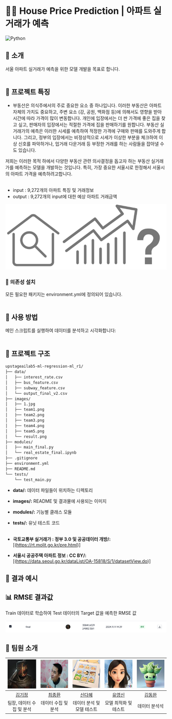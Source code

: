 # 🕵️‍♂️ House Price Prediction | 아파트 실거래가 예측

![Python](https://img.shields.io/badge/Python-3.9-blue) <br/>

## 🌟 소개
서울 아파트 실거래가 예측을 위한 모델 개발을 목표로 합니다.<br/><br/>

## 🚀 프로젝트 특징
- 부동산은 의식주에서의 주로 중요한 요소 중 하나입니다. 이러한 부동산은 아파트 자체의 가치도 중요하고, 주변 요소 (강, 공원, 백화점 등)에 의해서도 영향을 받아 시간에 따라 가격이 많이 변동합니다. 개인에 입장에서는 더 싼 가격에 좋은 집을 찾고 싶고, 판매자의 입장에서는 적절한 가격에 집을 판매하기를 원합니다. 부동산 실거래가의 예측은 이러한 시세를 예측하여 적정한 가격에 구매와 판매를 도와주게 합니다. 그리고, 정부의 입장에서는 비정상적으로 시세가 이상한 부분을 체크하여 이상 신호를 파악하거나, 업거래 다운거래 등 부정한 거래를 하는 사람들을 잡아낼 수도 있습니다. 

저희는 이러한 목적 하에서 다양한 부동산 관련 의사결정을 돕고자 하는 부동산 실거래가를 예측하는 모델을 개발하는 것입니다. 특히, 가장 중요한 서울시로 한정해서 서울시의 아파트 가격을 예측하려고합니다.<br/><br/>

- input : 9,272개의 아파트 특징 및 거래정보
- output : 9,272개의 input에 대한 예상 아파트 거래금액

<p align="center"> <img src="images/1.png" alt="1" width="600"> </p>
  
### 📌 의존성 설치
모든 필요한 패키지는 environment.yml에 정의되어 있습니다.<br/><br/>

## 📝 사용 방법
메인 스크립트를 실행하여 데이터를 분석하고 시각화합니다:<br/><br/>

## 📂 프로젝트 구조
```bash
upstageailab5-ml-regression-ml_r1/
├── data/
│   ├── interest_rate.csv
│   ├── bus_feature.csv
│   ├── subway_feature.csv
│   └── output_final_v2.csv
├── images/
│   ├── 1.jpg
│   ├── team1.png
│   ├── team2.png
│   ├── team3.png
│   ├── team4.png
│   ├── team5.png
│   └── result.png
├── modules/
│   ├── main_final.py
│   └── real_estate_final.ipynb
├── .gitignore
├── environment.yml
├── README.md
└── tests/
    └── test_main.py
```

- **data/:** 데이터 파일들이 위치하는 디렉토리<br/>
- **images/:** README 및 결과물에 사용되는 이미지<br/>
- **modules/:** 기능별 클래스 모듈<br/>
- **tests/:** 유닛 테스트 코드<br/><br/>

- **국토교통부 실거래가 : 정부 3.0 및 공공데이터 개방/:** [(https://rt.molit.go.kr/pre.html)]
- **서울시 공공주택 아파트 정보 : CC BY/:** [(https://data.seoul.go.kr/dataList/OA-15818/S/1/datasetView.do)]

## 🌈 결과 예시<br/>
## 📊 RMSE 결과값
Train 데이터로 학습하여 Test 데이터의 Target 값을 예측한 RMSE 값
<p align="center"> <img src="images/result.png" alt="result" width="600"> </p>


## 👥 팀원 소개
| ![김기정](images/team1.png) | ![최종환](images/team2.jpg) | ![신다혜](images/team3.jpeg) | ![유영신](images/team4.jpg) | ![김동완B](images/team5.jpg) |
| :--------------------------------------------------------------: | :--------------------------------------------------------------: | :--------------------------------------------------------------: | :--------------------------------------------------------------: | :--------------------------------------------------------------: |
|            [김기정](https://github.com/code-squire)             |            [최종환](https://github.com/choi-jonghwan-salgabda)             |            [신다혜](https://github.com/miso2203)             |            [유영신](https://github.com/ysyou1082)             |            [김동완](https://github.com/booobing)             |
|                            팀장, 데이터 수집 및 분석                             |                            데이터 수집 및 분석                             |                            데이터 분석 및 모델 테스트                             |                            모델 최적화 및 테스트                             |                            데이터 분석석                             |

